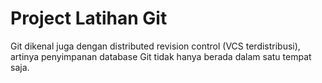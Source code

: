 # Project Latihan Git
Git dikenal juga dengan distributed revision control (VCS terdistribusi), artinya penyimpanan database Git tidak hanya berada dalam satu tempat saja.